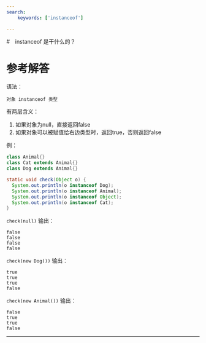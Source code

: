 ```yaml
---
search:
    keywords: ['instanceof']

---
```





#　instanceof 是干什么的？

# 参考解答

语法：

```
对象 instanceof 类型
```

有两层含义：
1. 如果对象为null，直接返回false
2. 如果对象可以被赋值给右边类型时，返回true，否则返回false

例：
```java
class Animal{}
class Cat extends Animal{}
class Dog extends Animal{}

static void check(Object o) {
  System.out.println(o instanceof Dog); 
  System.out.println(o instanceof Animal); 
  System.out.println(o instanceof Object); 
  System.out.println(o instanceof Cat);
}
```

`check(null)` 输出：
```
false
false
false
false
```

`check(new Dog())` 输出：
```
true
true
true
false
```

`check(new Animal())` 输出：
```
false
true
true
false
```




---

